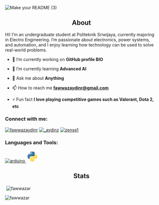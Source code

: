 <img width="1834" alt="Make your README (3)" src="https://github.com/user-attachments/assets/bdc21afe-4953-49d2-89c1-21debfba2e14">

<h2 align="center">About</h2>

<p align="left">
  Hi! I’m an undergraduate student at Politeknik Sriwijaya, currently majoring in Electro Engineering. I’m passionate about electronics, power systems, and automation, and I enjoy learning how technology can be used to solve real-world problems.

- 🔭 I’m currently working on **GitHub profile BIO**

- 🌱 I’m currently learning **Advanced AI**

- 💬 Ask me about **Anything**

- 📫 How to reach me **fawwazaydinr@gmail.com**

- ⚡ Fun fact **I love playing competitive games such as Valorant, Dota 2, etc**

<h3 align="left">Connect with me:</h3>
<p align="left">
<a href="https://linkedin.com/in/fawwazaydinr" target="blank"><img align="center" src="https://raw.githubusercontent.com/rahuldkjain/github-profile-readme-generator/master/src/images/icons/Social/linked-in-alt.svg" alt="fawwazaydinr" height="30" width="40" /></a>
<a href="https://instagram.com/_aydinz" target="blank"><img align="center" src="https://raw.githubusercontent.com/rahuldkjain/github-profile-readme-generator/master/src/images/icons/Social/instagram.svg" alt="_aydinz" height="30" width="40" /></a>
<a href="https://discord.gg/zense1" target="blank"><img align="center" src="https://raw.githubusercontent.com/rahuldkjain/github-profile-readme-generator/master/src/images/icons/Social/discord.svg" alt="zense1" height="30" width="40" /></a>
</p>

<h3 align="left">Languages and Tools:</h3>
<p align="left"> <a href="https://www.arduino.cc/" target="_blank" rel="noreferrer"> <img src="https://cdn.worldvectorlogo.com/logos/arduino-1.svg" alt="arduino" width="40" height="40"/> </a> <a href="https://www.python.org" target="_blank" rel="noreferrer"> <img src="https://raw.githubusercontent.com/devicons/devicon/master/icons/python/python-original.svg" alt="python" width="40" height="40"/> </a> </p>

<h2 align="center">Stats</h2>

<p>&nbsp;<img align="center" src="https://github-readme-stats.vercel.app/api?username=fawwazar&show_icons=true&theme=tokyonight&hide_border=true&locale=en" alt="fawwazar" /></p>

<p><img align="left" src="https://github-readme-streak-stats.herokuapp.com/?user=fawwazar&theme=dark" alt="fawwazar" /></p>
